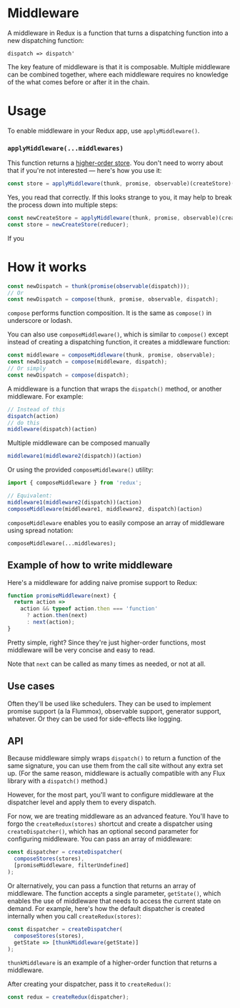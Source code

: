 Middleware
==========

A middleware in Redux is a function that turns a dispatching function into a new dispatching function:

```
dispatch => dispatch'
```

The key feature of middleware is that it is composable. Multiple middleware can be combined together, where each middleware requires no knowledge of the what comes before or after it in the chain.

Usage
=====

To enable middleware in your Redux app, use `applyMiddleware()`.

### `applyMiddleware(...middlewares)`

This function returns a [higher-order store](higher-order-stores.md). You don't need to worry about that if you're not interested — here's how you use it:

```js
const store = applyMiddleware(thunk, promise, observable)(createStore)(reducer);
```

Yes, you read that correctly. If this looks strange to you, it may help to break the process down into multiple steps:

```js
const newCreateStore = applyMiddleware(thunk, promise, observable)(createStore);
const store = newCreateStore(reducer);
```

If you 

How it works
============

```js
const newDispatch = thunk(promise(observable(dispatch)));
// Or
const newDispatch = compose(thunk, promise, observable, dispatch);
```

`compose` performs function composition. It is the same as `compose()` in underscore or lodash.

You can also use `composeMiddleware()`, which is similar to `compose()` except instead of creating a dispatching function, it creates a middleware function:

```js
const middleware = composeMiddleware(thunk, promise, observable);
const newDispatch = compose(middleware, dispatch);
// Or simply
const newDispatch = compose(dispatch);
```


A middleware is a function that wraps the `dispatch()` method, or another middleware. For example:

```js
// Instead of this
dispatch(action)
// do this
middleware(dispatch)(action)
```

Multiple middleware can be composed manually

```js
middleware1(middleware2(dispatch))(action)
```

Or using the provided `composeMiddleware()` utility:

```js
import { composeMiddleware } from 'redux';

// Equivalent:
middleware1(middleware2(dispatch))(action)
composeMiddleware(middleware1, middleware2, dispatch)(action)
```

`composeMiddleware` enables you to easily compose an array of middleware using spread notation:

```
composeMiddleware(...middlewares);
```

## Example of how to write middleware

Here's a middleware for adding naive promise support to Redux:

```js
function promiseMiddleware(next) {
  return action =>
    action && typeof action.then === 'function'
      ? action.then(next)
      : next(action);
}
```

Pretty simple, right? Since they're just higher-order functions, most middleware will be very concise and easy to read.

Note that `next` can be called as many times as needed, or not at all.

## Use cases

Often they'll be used like schedulers. They can be used to implement promise support (a la Flummox), observable support, generator support, whatever. Or they can be used for side-effects like logging.


## API

Because middleware simply wraps `dispatch()` to return a function of the same signature, you can use them from the call site without any extra set up. (For the same reason, middleware is actually compatible with any Flux library with a `dispatch()` method.)

However, for the most part, you'll want to configure middleware at the dispatcher level and apply them to every dispatch.

For now, we are treating middleware as an advanced feature. You'll have to forgo the `createRedux(stores)` shortcut and create a dispatcher using `createDispatcher()`, which has an optional second parameter for configuring middleware. You can pass an array of middleware:

```js
const dispatcher = createDispatcher(
  composeStores(stores),
  [promiseMiddleware, filterUndefined]
);
```

Or alternatively, you can pass a function that returns an array of middleware. The function accepts a single parameter, `getState()`, which enables the use of middleware that needs to access the current state on demand. For example, here's how the default dispatcher is created internally when you call `createRedux(stores)`:

```js
const dispatcher = createDispatcher(
  composeStores(stores),
  getState => [thunkMiddleware(getState)]
);
```

`thunkMiddleware` is an example of a higher-order function that returns a middleware.

After creating your dispatcher, pass it to `createRedux()`:

```js
const redux = createRedux(dispatcher);
```
